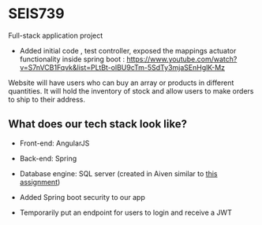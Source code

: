 # SEIS739

Full-stack application project

* Added initial code , test controller, exposed the mappings actuator functionality inside spring boot : https://www.youtube.com/watch?v=S7nVCB1Fqvk&list=PLtBt-olBU9cTm-5SdTy3mjaSEnHglK-Mz 

Website will have users who can buy an array or products in different quantities. It will hold the inventory of stock and allow users to make orders to ship to their address.

## What does our tech stack look like?

* Front-end: AngularJS
* Back-end: Spring
* Database engine: SQL server (created in Aiven similar to [this assignment](https://stthomas.instructure.com/courses/69116/files/8341755?module_item_id=2918632))

* Added Spring boot security to our app
* Temporarily put an endpoint for users to login and receive a JWT
